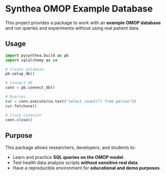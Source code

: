 # Synthea OMOP Example Database

This project provides a package to work with an **example OMOP database** and run queries and experiments without using real patient data.

## Usage

```python
import pysynthea.build as pb
import sqlalchemy as sa

# Create database
pb.setup_db()

# Connect db
conn = pb.connect_db()

# Queries
cur = conn.execute(sa.text("select count(*) from person"))
cur.fetchone()

# Close conexion
conn.close()
```

## Purpose

This package allows researchers, developers, and students to:

- Learn and practice **SQL queries on the OMOP model**.
- Test health data analysis scripts **without sensitive real data**.
- Have a reproducible environment for **educational and demo purposes**.
